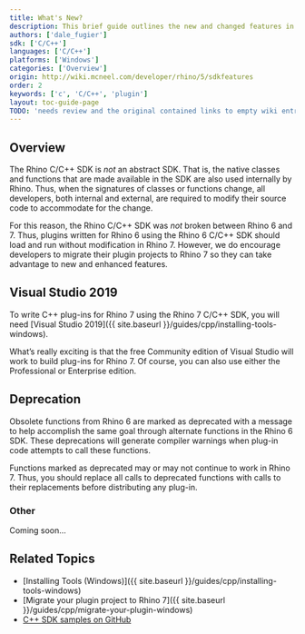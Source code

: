 ```yaml
---
title: What's New?
description: This brief guide outlines the new and changed features in the Rhino C/C++ SDK.
authors: ['dale_fugier']
sdk: ['C/C++']
languages: ['C/C++']
platforms: ['Windows']
categories: ['Overview']
origin: http://wiki.mcneel.com/developer/rhino/5/sdkfeatures
order: 2
keywords: ['c', 'C/C++', 'plugin']
layout: toc-guide-page
TODO: 'needs review and the original contained links to empty wiki entries.'
---
```



## Overview

The Rhino C/C++ SDK is *not* an abstract SDK. That is, the native classes and functions that are made available in the SDK are also used internally by Rhino. Thus, when the signatures of classes or functions change, all developers, both internal and external, are required to modify their source code to accommodate for the change. 

For this reason, the Rhino C/C++ SDK was *not* broken between Rhino 6 and 7. Thus, plugins written for Rhino 6 using the Rhino 6 C/C++ SDK should load and run without modification in Rhino 7. However, we do encourage developers to migrate their plugin projects to Rhino 7 so they can take advantage to new and enhanced features.

## Visual Studio 2019

To write C++ plug-ins for Rhino 7 using the Rhino 7 C/C++ SDK, you will need [Visual Studio 2019]({{ site.baseurl }}/guides/cpp/installing-tools-windows).

What’s really exciting is that the free Community edition of Visual Studio will work to build plug-ins for Rhino 7. Of course, you can also use either the Professional or Enterprise edition.

## Deprecation

Obsolete functions from Rhino 6 are marked as deprecated with a message to help accomplish the same goal through alternate functions in the Rhino 6 SDK. These deprecations will generate compiler warnings when plug-in code attempts to call these functions.

Functions marked as deprecated may or may not continue to work in Rhino 7. Thus, you should replace all calls to deprecated functions with calls to their replacements before distributing any plug-in.

### Other
Coming soon...

## Related Topics

- [Installing Tools (Windows)]({{ site.baseurl }}/guides/cpp/installing-tools-windows)
- [Migrate your plugin project to Rhino 7]({{ site.baseurl }}/guides/cpp/migrate-your-plugin-windows)
- [C++ SDK samples on GitHub](https://github.com/mcneel/rhino-developer-samples/tree/7)